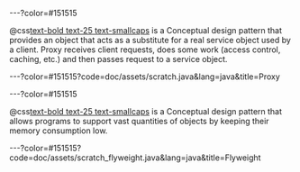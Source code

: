 ---?color=#151515

@css[text-bold text-25 text-smallcaps](Proxy) is a Conceptual design pattern that provides an object that acts as a substitute for a real service object used by a client. Proxy receives client requests, does some work (access control, caching, etc.) and then passes request to a service object.


---?color=#151515?code=doc/assets/scratch.java&lang=java&title=Proxy

---?color=#151515

@css[text-bold text-25 text-smallcaps](Flyweight) is a Conceptual design pattern that allows programs to support vast quantities of objects by keeping their memory consumption low.

---?color=#151515?code=doc/assets/scratch_flyweight.java&lang=java&title=Flyweight